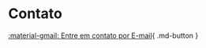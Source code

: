 # Contato

[:material-gmail: Entre em contato por E-mail](mailto:contato@animeinga.com.br){ .md-button }
